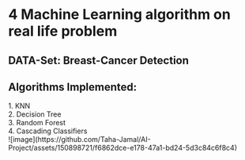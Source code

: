 <h1>4 Machine Learning algorithm on real life problem</h1>
<h2>DATA-Set: Breast-Cancer Detection</h2>
<h2>Algorithms Implemented:</h2>
1. KNN <br>
2. Decision Tree <br>
3. Random Forest <br>
4. Cascading Classifiers <br>
![image](https://github.com/Taha-Jamal/AI-Project/assets/150898721/f6862dce-e178-47a1-bd24-5d3c84c6f8c4)
